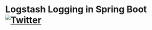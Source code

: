 # Logstash Logging in Spring Boot [![Twitter](https://img.shields.io/twitter/follow/IAmVuwan.svg?style=social&logo=twitter&label=Follow%20Me)](https://twitter.com/IAmVuwan)
